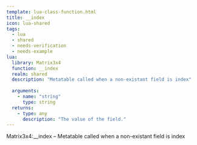 ```yaml
---
template: lua-class-function.html
title: __index
icon: lua-shared
tags:
  - lua
  - shared
  - needs-verification
  - needs-example
lua:
  library: Matrix3x4
  function: __index
  realm: shared
  description: "Metatable called when a non-existant field is index"
  
  arguments:
    - name: "string"
      type: string
  returns:
    - type: any
      description: "The value of the field."
---
```


<div class="lua__search__keywords">
Matrix3x4:__index &#x2013; Metatable called when a non-existant field is index
</div>
